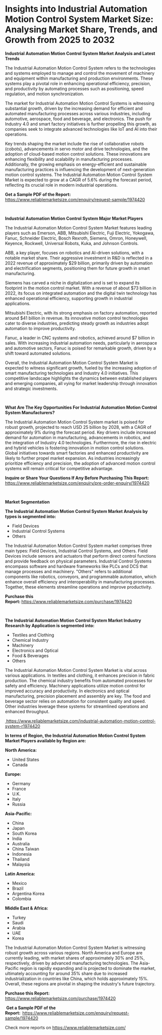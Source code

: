 <p><h1>Insights into Industrial Automation Motion Control System Market Size: Analysing Market Share, Trends, and Growth from 2025 to 2032</h1></p><p><strong>Industrial Automation Motion Control System Market Analysis and Latest Trends</strong></p>
<p><p>The Industrial Automation Motion Control System refers to the technologies and systems employed to manage and control the movement of machinery and equipment within manufacturing and production environments. These systems play a pivotal role in enhancing operational efficiency, precision, and productivity by automating processes such as positioning, speed regulation, and motion synchronization.</p><p>The market for Industrial Automation Motion Control Systems is witnessing substantial growth, driven by the increasing demand for efficient and automated manufacturing processes across various industries, including automotive, aerospace, food and beverage, and electronics. The push for Industry 4.0 and smart factory initiatives is further propelling this growth, as companies seek to integrate advanced technologies like IoT and AI into their operations. </p><p>Key trends shaping the market include the rise of collaborative robots (cobots), advancements in servo motor and drive technologies, and the adoption of cloud-based motion control solutions. These innovations are enhancing flexibility and scalability in manufacturing processes. Additionally, the growing emphasis on energy-efficient and sustainable manufacturing practices is influencing the development of next-generation motion control systems. The Industrial Automation Motion Control System Market is expected to grow at a CAGR of 5.6% during the forecast period, reflecting its crucial role in modern industrial operations.</p></p>
<p><strong>Get a Sample PDF of the Report:&nbsp;</strong> <a href="https://www.reliablemarketsize.com/enquiry/request-sample/1974420?utm_campaign=2284&utm_medium=2&utm_source=Github&utm_content=ia&utm_term=01032025&utm_id=industrial-automation-motion-control-system">https://www.reliablemarketsize.com/enquiry/request-sample/1974420</a></p>
<p>&nbsp;</p>
<p><strong>Industrial Automation Motion Control System Major Market Players</strong></p>
<p><p>The Industrial Automation Motion Control System Market features leading players such as Emerson, ABB, Mitsubishi Electric, Fuji Electric, Yokogawa, Fanuc, Schneider Electric, Bosch Rexroth, Siemens, Omron, Honeywell, Keyence, Rockwell, Universal Robots, Kuka, and Johnson Controls. </p><p>ABB, a key player, focuses on robotics and AI-driven solutions, with a notable market share. Their aggressive investment in R&D is reflected in a 2022 revenue of approximately $29 billion, primarily driven by automation and electrification segments, positioning them for future growth in smart manufacturing.</p><p>Siemens has carved a niche in digitalization and is set to expand its footprint in the motion control market. With a revenue of about $73 billion in 2022, its focus on integrated automation and the digital twin technology has enhanced operational efficiency, supporting growth in industrial applications.</p><p>Mitsubishi Electric, with its strong emphasis on factory automation, reported around $41 billion in revenue. Its innovative motion control technologies cater to diverse industries, predicting steady growth as industries adopt automation to improve productivity.</p><p>Fanuc, a leader in CNC systems and robotics, achieved around $7 billion in sales. With increasing industrial automation needs, particularly in aerospace and automotive sectors, Fanuc is poised for remarkable growth, driven by a shift toward automated solutions.</p><p>Overall, the Industrial Automation Motion Control System Market is expected to witness significant growth, fueled by the increasing adoption of smart manufacturing technologies and Industry 4.0 initiatives. This competitive landscape highlights the dynamics between established players and emerging companies, all vying for market leadership through innovation and strategic investments.</p></p>
<p>&nbsp;</p>
<p><strong>What Are The Key Opportunities For Industrial Automation Motion Control System Manufacturers?</strong></p>
<p><p>The Industrial Automation Motion Control System market is poised for robust growth, projected to reach USD 25 billion by 2028, with a CAGR of approximately 9% during the forecast period. Key drivers include increased demand for automation in manufacturing, advancements in robotics, and the integration of Industry 4.0 technologies. Furthermore, the rise in electric and hybrid vehicles is fostering innovation in motion control solutions. Global initiatives towards smart factories and enhanced productivity are likely to further propel market expansion. As industries increasingly prioritize efficiency and precision, the adoption of advanced motion control systems will remain critical for competitive advantage.</p></p>
<p><strong>Inquire or Share Your Questions If Any Before Purchasing This Report:</strong> <a href="https://www.reliablemarketsize.com/enquiry/pre-order-enquiry/1974420?utm_campaign=2284&utm_medium=2&utm_source=Github&utm_content=ia&utm_term=01032025&utm_id=industrial-automation-motion-control-system">https://www.reliablemarketsize.com/enquiry/pre-order-enquiry/1974420</a></p>
<p>&nbsp;</p>
<p><strong>Market Segmentation</strong></p>
<p><strong>The Industrial Automation Motion Control System Market Analysis by types is segmented into:</strong></p>
<p><ul><li>Field Devices</li><li>Industrial Control Systems</li><li>Others</li></ul></p>
<p><p>The Industrial Automation Motion Control System market comprises three main types: Field Devices, Industrial Control Systems, and Others. Field Devices include sensors and actuators that perform direct control functions and provide feedback on physical parameters. Industrial Control Systems encompass software and hardware frameworks like PLCs and DCS that manage processes and machinery. "Others" refers to additional components like robotics, conveyors, and programmable automation, which enhance overall efficiency and interoperability in manufacturing processes. Together, these elements streamline operations and improve productivity.</p></p>
<p><strong>Purchase this Report:&nbsp;</strong><a href="https://www.reliablemarketsize.com/purchase/1974420?utm_campaign=2284&utm_medium=2&utm_source=Github&utm_content=ia&utm_term=01032025&utm_id=industrial-automation-motion-control-system">https://www.reliablemarketsize.com/purchase/1974420</a></p>
<p>&nbsp;</p>
<p><strong>The Industrial Automation Motion Control System Market Industry Research by Application is segmented into:</strong></p>
<p><ul><li>Textiles and Clothing</li><li>Chemical Industry</li><li>Machinery</li><li>Electronics and Optical</li><li>Food & Beverages</li><li>Others</li></ul></p>
<p><p>The Industrial Automation Motion Control System Market is vital across various applications. In textiles and clothing, it enhances precision in fabric production. The chemical industry benefits from automated processes for safety and efficiency. Machinery applications utilize motion control for improved accuracy and productivity. In electronics and optical manufacturing, precision placement and assembly are key. The food and beverage sector relies on automation for consistent quality and speed. Other industries leverage these systems for streamlined operations and enhanced throughput.</p></p>
<p><a href="https://www.reliablemarketsize.com/industrial-automation-motion-control-system-r1974420?utm_campaign=2284&utm_medium=2&utm_source=Github&utm_content=ia&utm_term=01032025&utm_id=industrial-automation-motion-control-system">&nbsp;https://www.reliablemarketsize.com/industrial-automation-motion-control-system-r1974420</a></p>
<p><strong>In terms of Region, the Industrial Automation Motion Control System Market Players available by Region are:</strong></p>
<p>
    <p> <strong> North America: </strong>
        <ul>
            <li>United States</li>
            <li>Canada</li>
        </ul>
        </p> 
    <p> <strong> Europe: </strong>
        <ul>
            <li>Germany</li>
            <li>France</li>
            <li>U.K.</li>
            <li>Italy</li>
            <li>Russia</li>
        </ul>
        </p> 
    <p> <strong> Asia-Pacific: </strong>
        <ul>
            <li>China</li>
            <li>Japan</li>
            <li>South Korea</li>
            <li>India</li>
            <li>Australia</li>
            <li>China Taiwan</li>
            <li>Indonesia</li>
            <li>Thailand</li>
            <li>Malaysia</li>
        </ul>
        </p> 
    <p> <strong> Latin America: </strong>
        <ul>
            <li>Mexico</li>
            <li>Brazil</li>
            <li>Argentina Korea</li>
            <li>Colombia</li>
        </ul>
        </p> 
    <p> <strong> Middle East & Africa: </strong>
        <ul>
            <li>Turkey</li>
            <li>Saudi</li>
            <li>Arabia</li>
            <li>UAE</li>
            <li>Korea</li>
        </ul>
    </p>
    </p>
<p><p>The Industrial Automation Motion Control System Market is witnessing robust growth across various regions. North America and Europe are currently leading, with market shares of approximately 30% and 25%, respectively, driven by advanced manufacturing technologies. The Asia-Pacific region is rapidly expanding and is projected to dominate the market, ultimately accounting for around 35% share due to increased industrialization in countries like China, which holds approximately 15%. Overall, these regions are pivotal in shaping the industry's future trajectory.</p></p>
<p><strong>Purchase this Report: </strong><a href="https://www.reliablemarketsize.com/purchase/1974420?utm_campaign=2284&utm_medium=2&utm_source=Github&utm_content=ia&utm_term=01032025&utm_id=industrial-automation-motion-control-system">https://www.reliablemarketsize.com/purchase/1974420</a></p>
<p>&nbsp;<strong>Get a Sample PDF of the Report:&nbsp;&nbsp;</strong><a href="https://www.reliablemarketsize.com/enquiry/request-sample/1974420?utm_campaign=2284&utm_medium=2&utm_source=Github&utm_content=ia&utm_term=01032025&utm_id=industrial-automation-motion-control-system">https://www.reliablemarketsize.com/enquiry/request-sample/1974420</a></p>
<p><strong></strong></p>
<p>Check more reports on <a href="https://www.reliablemarketsize.com/?utm_campaign=2284&utm_medium=2&utm_source=Github&utm_content=ia&utm_term=01032025&utm_id=industrial-automation-motion-control-system">https://www.reliablemarketsize.com/</a></p>